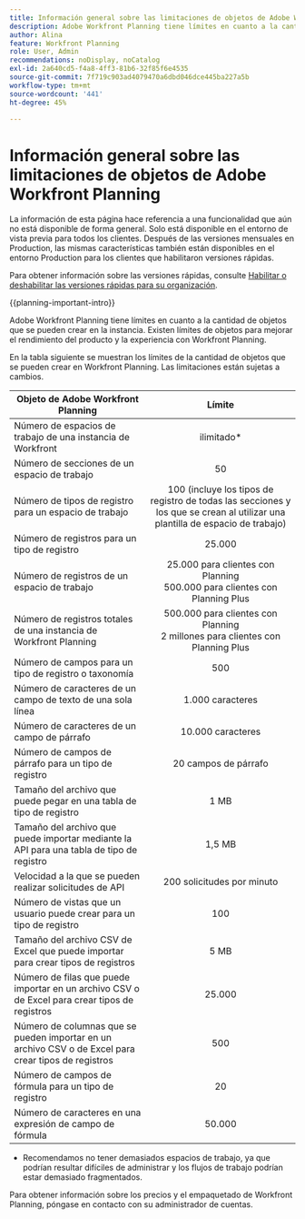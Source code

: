 ```yaml
---
title: Información general sobre las limitaciones de objetos de Adobe Workfront Planning
description: Adobe Workfront Planning tiene límites en cuanto a la cantidad de objetos que se pueden crear en la instancia. Existen límites de objetos para mejorar el rendimiento del producto y la experiencia con Workfront Planning.
author: Alina
feature: Workfront Planning
role: User, Admin
recommendations: noDisplay, noCatalog
exl-id: 2a640cd5-f4a8-4ff3-81b6-32f85f6e4535
source-git-commit: 7f719c903ad4079470a6dbd046dce445ba227a5b
workflow-type: tm+mt
source-wordcount: '441'
ht-degree: 45%

---
```



# Información general sobre las limitaciones de objetos de Adobe Workfront Planning

<span class="preview">La información de esta página hace referencia a una funcionalidad que aún no está disponible de forma general. Solo está disponible en el entorno de vista previa para todos los clientes. Después de las versiones mensuales en Production, las mismas características también están disponibles en el entorno Production para los clientes que habilitaron versiones rápidas.</span>

<span class="preview">Para obtener información sobre las versiones rápidas, consulte [Habilitar o deshabilitar las versiones rápidas para su organización](/help/quicksilver/administration-and-setup/set-up-workfront/configure-system-defaults/enable-fast-release-process.md). </span>

{{planning-important-intro}}


Adobe Workfront Planning tiene límites en cuanto a la cantidad de objetos que se pueden crear en la instancia. Existen límites de objetos para mejorar el rendimiento del producto y la experiencia con Workfront Planning.

En la tabla siguiente se muestran los límites de la cantidad de objetos que se pueden crear en Workfront Planning. Las limitaciones están sujetas a cambios.

| Objeto de Adobe Workfront Planning | Límite |
|-------------------------------------------------------------------------------|:---------------------------------------------------------------------------------------------------------------:|
| Número de espacios de trabajo de una instancia de Workfront | ilimitado* |
| Número de secciones de un espacio de trabajo | 50 |
| Número de tipos de registro para un espacio de trabajo | 100 (incluye los tipos de registro de todas las secciones y los que se crean al utilizar una plantilla de espacio de trabajo) |
| Número de registros para un tipo de registro | 25.000 |
| Número de registros de un espacio de trabajo | 25.000 para clientes con Planning <br> 500.000 para clientes con Planning Plus |
| Número de registros totales de una instancia de Workfront Planning | 500.000 para clientes con Planning <br>2 millones para clientes con Planning Plus |
| Número de campos para un tipo de registro o taxonomía | 500 |
| Número de caracteres de un campo de texto de una sola línea | 1.000 caracteres |
| Número de caracteres de un campo de párrafo | 10.000 caracteres |
| Número de campos de párrafo para un tipo de registro | 20 campos de párrafo |
| Tamaño del archivo que puede pegar en una tabla de tipo de registro | 1 MB |
| Tamaño del archivo que puede importar mediante la API para una tabla de tipo de registro | 1,5 MB |
| Velocidad a la que se pueden realizar solicitudes de API | 200 solicitudes por minuto |
| Número de vistas que un usuario puede crear para un tipo de registro | 100 |
| Tamaño del archivo CSV de Excel que puede importar para crear tipos de registros | 5 MB |
| Número de filas que puede importar en un archivo CSV o de Excel para crear tipos de registros | 25.000 |
| Número de columnas que se pueden importar en un archivo CSV o de Excel para crear tipos de registros | 500 |
| <span class="preview">Número de campos de fórmula para un tipo de registro</span> | <span class="preview">20</span> |
| <span class="preview">Número de caracteres en una expresión de campo de fórmula</span> | <span class="preview">50.000</span> |


* Recomendamos no tener demasiados espacios de trabajo, ya que podrían resultar difíciles de administrar y los flujos de trabajo podrían estar demasiado fragmentados.

Para obtener información sobre los precios y el empaquetado de Workfront Planning, póngase en contacto con su administrador de cuentas.

<!--
****************KEEP THIS COMMENTED OUT:

**This functionality has been temporarily removed and it will be available at a later date.**********************
-->


<!--OLD limitations (before GA:)

|       Adobe Workfront Planning  object                                                          |                                                        Limit                                                    |
|-------------------------------------------------------------------------------|:---------------------------------------------------------------------------------------------------------------:|
|     Number of Workspaces for one Workfront instance                                      |   1,000                                                                                                         |
|     Number of sections for one workspace                                      |   50                                                                                                         |
|     Number of Record Types for one workspace                                            |   1,000 (this includes record types from all sections and those that are created when using a workspace template)  |
|     Number of records for one record type                                               |   50,000                                                                                                        |
|     Number of fields for one record type or taxonomy                            |   500                                                                                                           |
|     Number of characters for a text field                                                               |   1,000 characters                                                                                              |
|     Size of file that you can paste in a record type table                    |   1MB                                                                                                           |
|     Size of file that you can import through the API for a record type table  |   1.5MB                                                                                                         |
|     The rate at which API requests can be made                                    |   200 requests per minute                                                                                       |
| Number of views one user can create for one record type | 100 |

-->
<!--| Size of CSV of Excel file you can import* | 5MB |-->

<!--[!IMPORTANT]
>
>*This functionality has been temporarily removed and it will be available at a later date.-->
